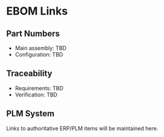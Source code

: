 # EBOM Links

## Part Numbers
- Main assembly: TBD
- Configuration: TBD

## Traceability
- Requirements: TBD
- Verification: TBD

## PLM System
Links to authoritative ERP/PLM items will be maintained here.
